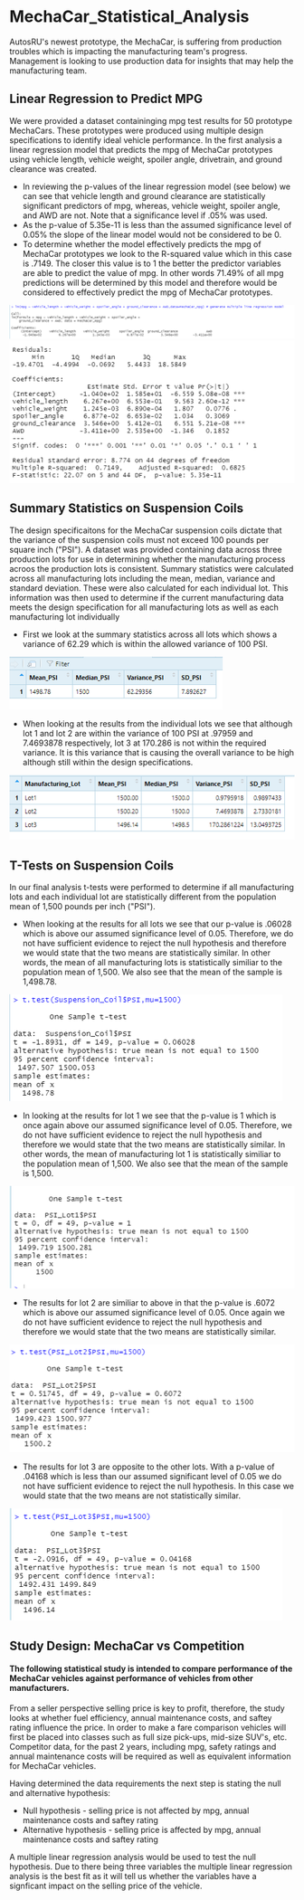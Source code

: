 # MechaCar_Statistical_Analysis
AutosRU's newest prototype, the MechaCar, is suffering from production troubles which is impacting the manufacturing team's progress.  Management is looking to use production data for insights that may help the manufacturing team.<p>
<h2>Linear Regression to Predict MPG</h2>
<p>We were provided a dataset containinging mpg test results for 50 prototype MechaCars.  These prototypes were produced using multiple design specifications
  to identify ideal vehicle performance.  In the first analysis a linear regression model that predicts the mpg of MechaCar prototypes using  vehicle length, vehicle weight, spoiler angle, drivetrain, and ground clearance was created.</p> 
<ul>
<li>In reviewing the p-values of the linear regression model (see below) we can see that vehicle length and ground clearance are statistically significant predictors of mpg, whereas, vehicle weight, spoiler angle, and AWD are not.  Note that a significance level if .05% was used.</li>
<li>As the p-value of 5.35e-11 is less than the assumed significance level of 0.05% the slope of the linear model would not be considered to be 0.</li>
<li>To determine whether the model effectively predicts the mpg of MechaCar prototypes we look to the R-squared value which in this case is .7149.  The closer this value is to 1 the better the predictor variables are able to predict the value of mpg.  In other words 71.49% of all mpg predictions will be determined by this model and therefore would be considered to effectively predict the mpg of MechaCar prototypes.</li>
</ul>
<img src="https://github.com/bedwardssmith/MechaCar_Statistical_Analysis/blob/main/Images/Deliverable1_lm_function.png">
<img src="https://github.com/bedwardssmith/MechaCar_Statistical_Analysis/blob/main/Images/Deliverable1_summary.png">
<h2>Summary Statistics on Suspension Coils</h2>
<p>The design specificaitons for the MechaCar suspension coils dictate that the variance of the suspension coils must not exceed 100 pounds per square inch ("PSI").
 A dataset was provided containing data across three production lots for use in determining whether the manufacturing process acroos the production lots is consistent.
Summary statistics were calculated across all manufacturing lots including the mean, median, variance and standard deviation.  These were also calculated for each individual lot.  This information was then used to determine if the current manufacturing data meets the design specification for all manufacturing lots as well as each manufacturing lot individually</p>
<ul>
<li>First we look at the summary statistics across all lots which shows a variance of 62.29 which is within the allowed variance of 100 PSI. </li>
</ul>
<img src="https://github.com/bedwardssmith/MechaCar_Statistical_Analysis/blob/main/Images/Deliverable2_total_summary.png"> 
<ul>
<li>When looking at the results from the individual lots we see that although lot 1 and lot 2 are within the variance of 100 PSI at .97959 and 7.4693878 respectively, lot 3 at 170.286 is not within the required variance.  It is this variance that is causing the overall variance to be high although still within the design specifications.</li>
 </ul> 
<img src="https://github.com/bedwardssmith/MechaCar_Statistical_Analysis/blob/main/Images/Deliverable2_lot_summary.png">
<br>
<h2>T-Tests on Suspension Coils</h2>
<p>In our final analysis t-tests were performed to determine if all manufacturing lots and each individual lot are statistically different from the population mean of 1,500 pounds per inch ("PSI").</p>
<ul>
<li>When looking at the results for all lots we see that our p-value is .06028 which is above our assumed significance level of 0.05.  Therefore, we do not have sufficient evidence to reject the null hypothesis and therefore we would state that the two means are statistically similar. In other words, the mean of all manufacturing lots is statistically similiar to the population mean of 1,500. We also see that the mean of the sample is 1,498.78.</li>
</ul>
<img src="https://github.com/bedwardssmith/MechaCar_Statistical_Analysis/blob/main/Images/Deliverable3_ttest_all_lots.png">
<ul>
<li>In looking at the results for lot 1 we see that the p-value is 1 which is once again above our assumed significance level of 0.05.  Therefore, we do not have sufficient evidence to reject the null hypothesis and therefore we would state that the two means are statistically similar.  In other words, the mean of manufacturing lot 1 is statistically similiar to the population mean of 1,500.  We also see that the mean of the sample is 1,500.</li>
</ul>
<img src="https://github.com/bedwardssmith/MechaCar_Statistical_Analysis/blob/main/Images/Deliverable3_ttest_lot1.png">
<ul>
<li>The results for lot 2 are similiar to above in that the p-value is .6072 which is above our assumed significance level of 0.05.  Once again we do not have sufficient evidence to reject the null hypothesis and therefore we would state that the two means are statistically similar.  </li>
</ul>
<img src="https://github.com/bedwardssmith/MechaCar_Statistical_Analysis/blob/main/Images/Deliverable3_ttest_lot2.png">
<ul>
<li>The results for lot 3 are opposite to the other lots.  With a p-value of .04168 which is less than our assumed significant level of 0.05 we do not have sufficient evidence to reject the null hypothesis.  In this case we would state that the two means are not statistically similar.</li>
</ul>
<img src="https://github.com/bedwardssmith/MechaCar_Statistical_Analysis/blob/main/Images/Deliverable3_ttest_lot3.png">  
<h2>Study Design: MechaCar vs Competition</h2>
<h4>The following statistical study is intended to compare performance of the MechaCar vehicles against performance of vehicles from other manufacturers.</h4>
<p>From a seller perspective selling price is key to profit, therefore, the study looks at whether fuel efficiency, annual maintenance costs, and saftey rating influence the price.  In order to make a fare comparison vehicles will first be placed into classes such as full size pick-ups, mid-size SUV's, etc.  Competitor data, for the past 2 years, including mpg, safety ratings and annual maintenance costs will be required as well as equivalent information for MechaCar vehicles.</p>
<p>Having determined the data requirements the next step is stating the null and alternative hypothesis:</p>
<ul>
  <li>Null hypothesis - selling price is not affected by mpg, annual maintenance costs and saftey rating</li>
  <li>Alternative hypothesis - selling price is affected by mpg, annual maintenance costs and saftey rating</li>
</ul>
<p>A multiple linear regression analysis would be used to test the null hypothesis.  Due to there being three variables the multiple linear regression analysis is the best fit as it will tell us whether the variables have a signficant impact on the selling price of the vehicle.</p>
 
